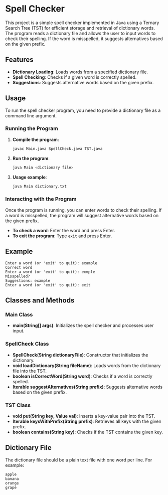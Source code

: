# Spell Checker

This project is a simple spell checker implemented in Java using a Ternary Search Tree (TST) for efficient storage and retrieval of dictionary words. The program reads a dictionary file and allows the user to input words to check their spelling. If the word is misspelled, it suggests alternatives based on the given prefix.

## Features

- **Dictionary Loading**: Loads words from a specified dictionary file.
- **Spell Checking**: Checks if a given word is correctly spelled.
- **Suggestions**: Suggests alternative words based on the given prefix.

## Usage

To run the spell checker program, you need to provide a dictionary file as a command line argument.

### Running the Program

1. **Compile the program**:
   ```bash
   javac Main.java SpellCheck.java TST.java
   ```

2. **Run the program**:
   ```bash
   java Main <dictionary file>
   ```

3. **Usage example**:
   ```bash
   java Main dictionary.txt
   ```

### Interacting with the Program

Once the program is running, you can enter words to check their spelling. If a word is misspelled, the program will suggest alternative words based on the given prefix.

- **To check a word**: Enter the word and press Enter.
- **To exit the program**: Type `exit` and press Enter.

## Example

```
Enter a word (or 'exit' to quit): example
Correct word
Enter a word (or 'exit' to quit): exmple
Misspelled?
Suggestions: example 
Enter a word (or 'exit' to quit): exit
```

## Classes and Methods

### Main Class

- **main(String[] args)**: Initializes the spell checker and processes user input.

### SpellCheck Class

- **SpellCheck(String dictionaryFile)**: Constructor that initializes the dictionary.
- **void loadDictionary(String fileName)**: Loads words from the dictionary file into the TST.
- **boolean isCorrectWord(String word)**: Checks if a word is correctly spelled.
- **Iterable<String> suggestAlternatives(String prefix)**: Suggests alternative words based on the given prefix.

### TST Class

- **void put(String key, Value val)**: Inserts a key-value pair into the TST.
- **Iterable<String> keysWithPrefix(String prefix)**: Retrieves all keys with the given prefix.
- **boolean contains(String key)**: Checks if the TST contains the given key.

## Dictionary File

The dictionary file should be a plain text file with one word per line. For example:

```
apple
banana
orange
grape
```
